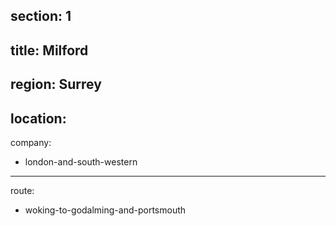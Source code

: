 section: 1
----
title: Milford
----
region: Surrey
----
location: 
----
company:
- london-and-south-western
----
route:
- woking-to-godalming-and-portsmouth

